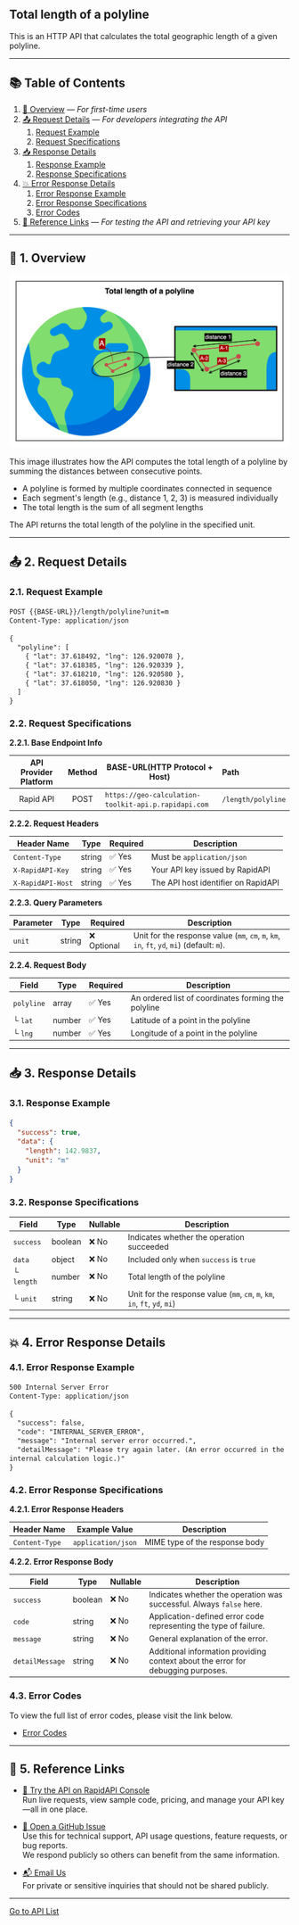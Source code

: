 ## Total length of a polyline

This is an HTTP API that calculates the total geographic length of a given polyline.

---

## 📚 Table of Contents

1. [🧭 Overview](#-1-overview) — *For first-time users*
2. [📤 Request Details](#-2-request-details) — *For developers integrating the API*
    1. [Request Example](#21-request-example)
    2. [Request Specifications](#22-request-specifications)
3. [📥 Response Details](#-3-response-details)
    1. [Response Example](#31-response-example)
    2. [Response Specifications](#32-response-specifications)
4. [💥 Error Response Details](#-4-error-response-details)
    1. [Error Response Example](#41-error-response-example)
    2. [Error Response Specifications](#42-error-response-specifications)
    3. [Error Codes](#43-error-codes)
5. [🔗 Reference Links](#-5-reference-links) — *For testing the API and retrieving your API key*

---

## 🧭 1. Overview

![total-length-of-a-polyline](./img/total-length-of-a-polyline.png)

This image illustrates how the API computes the total length of a polyline by summing the distances between consecutive points.

- A polyline is formed by multiple coordinates connected in sequence
- Each segment's length (e.g., distance 1, 2, 3) is measured individually
- The total length is the sum of all segment lengths

The API returns the total length of the polyline in the specified unit.

---

## 📤 2. Request Details

### 2.1. Request Example

```http request
POST {{BASE-URL}}/length/polyline?unit=m
Content-Type: application/json

{
  "polyline": [
    { "lat": 37.618492, "lng": 126.920078 },
    { "lat": 37.618385, "lng": 126.920339 },
    { "lat": 37.618210, "lng": 126.920580 },
    { "lat": 37.618050, "lng": 126.920830 }
  ]
}
```

### 2.2. Request Specifications

**2.2.1. Base Endpoint Info**

| API Provider Platform | Method | BASE-URL(HTTP Protocol + Host)                       | Path               |
|:---------------------:|:------:|------------------------------------------------------|:-------------------|
|       Rapid API       |  POST  | `https://geo-calculation-toolkit-api.p.rapidapi.com` | `/length/polyline` |

**2.2.2. Request Headers**

| Header Name       | Type   | Required | Description                         |
|-------------------|--------|----------|-------------------------------------|
| `Content-Type`    | string | ✅ Yes    | Must be `application/json`          |
| `X-RapidAPI-Key`  | string | ✅ Yes    | Your API key issued by RapidAPI     |
| `X-RapidAPI-Host` | string | ✅ Yes    | The API host identifier on RapidAPI |

**2.2.3. Query Parameters**

| Parameter | Type   | Required   | Description                                                                                 |
|-----------|--------|------------|---------------------------------------------------------------------------------------------|
| `unit`    | string | ❌ Optional | Unit for the response value (`mm`, `cm`, `m`, `km`, `in`, `ft`, `yd`, `mi`) (default: `m`). |

**2.2.4. Request Body**

| Field      | Type   | Required | Description                                         |
|------------|--------|----------|-----------------------------------------------------|
| `polyline` | array  | ✅ Yes    | An ordered list of coordinates forming the polyline |
| └ `lat`    | number | ✅ Yes    | Latitude of a point in the polyline                 |
| └ `lng`    | number | ✅ Yes    | Longitude of a point in the polyline                |

---

## 📥 3. Response Details

### 3.1. Response Example

```json
{
  "success": true,
  "data": {
    "length": 142.9837,
    "unit": "m"
  }
}
```

### 3.2. Response Specifications

| Field      | Type    | Nullable | Description                                                                 |
|------------|---------|----------|-----------------------------------------------------------------------------|
| `success`  | boolean | ❌ No     | Indicates whether the operation succeeded                                   |
| `data`     | object  | ❌ No     | Included only when `success` is `true`                                      |
| └ `length` | number  | ❌ No     | Total length of the polyline                                                |
| └ `unit`   | string  | ❌ No     | Unit for the response value (`mm`, `cm`, `m`, `km`, `in`, `ft`, `yd`, `mi`) |

---

## 💥 4. Error Response Details

### 4.1. Error Response Example

```http request
500 Internal Server Error
Content-Type: application/json

{
  "success": false,
  "code": "INTERNAL_SERVER_ERROR",
  "message": "Internal server error occurred.",
  "detailMessage": "Please try again later. (An error occurred in the internal calculation logic.)"
}
```

### 4.2. Error Response Specifications

**4.2.1. Error Response Headers**

| Header Name    | Example Value      | Description                    |
|----------------|--------------------|--------------------------------|
| `Content-Type` | `application/json` | MIME type of the response body |

**4.2.2. Error Response Body**

| Field           | Type    | Nullable | Description                                                                      |
|-----------------|---------|----------|----------------------------------------------------------------------------------|
| `success`       | boolean | ❌ No     | Indicates whether the operation was successful. Always `false` here.             |
| `code`          | string  | ❌ No     | Application-defined error code representing the type of failure.                 |
| `message`       | string  | ❌ No     | General explanation of the error.                                                |
| `detailMessage` | string  | ❌ No     | Additional information providing context about the error for debugging purposes. |

### 4.3. Error Codes

To view the full list of error codes, please visit the link below.

- [Error Codes](./common/error-codes.md)

---

## 🔗 5. Reference Links

- [🚀 Try the API on RapidAPI Console](https://rapidapi.com/pepper-craft1-pepper-craft-default/api/geo-calculation-toolkit-api)  
  Run live requests, view sample code, pricing, and manage your API key—all in one place.


- [🐞 Open a GitHub Issue](https://github.com/pepper-craft/geo-calculation-toolkit-api-docs/issues)  
  Use this for technical support, API usage questions, feature requests, or bug reports.  
  We respond publicly so others can benefit from the same information.


- [📬 Email Us](mailto:peppercraft40@gmail.com)  
  For private or sensitive inquiries that should not be shared publicly.

---

[Go to API List](../README)